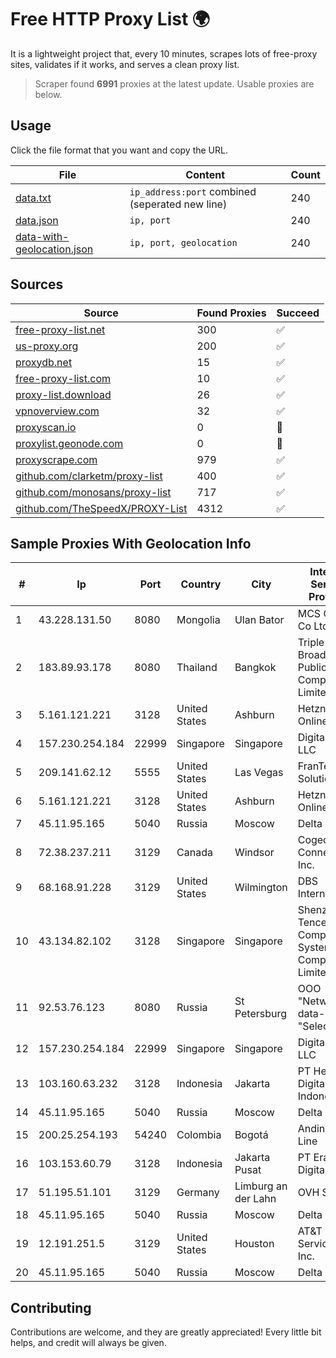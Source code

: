 
# Free HTTP Proxy List 🌍

It is a lightweight project that, every 10 minutes, scrapes lots of free-proxy sites, validates if it works, and serves a clean proxy list.


> Scraper found **6991** proxies at the latest update. Usable proxies are below.

## Usage

Click the file format that you want and copy the URL.


|File|Content|Count|
|----|-------|-----|
|[data.txt](https://raw.githubusercontent.com/themiralay/Proxy-List-World/master/data.txt)|`ip_address:port` combined (seperated new line)|240|
|[data.json](https://raw.githubusercontent.com/themiralay/Proxy-List-World/master/data.json)|`ip, port`|240|
|[data-with-geolocation.json](https://raw.githubusercontent.com/themiralay/Proxy-List-World/master/data-with-geolocation.json)|`ip, port, geolocation`|240|

## Sources

|Source|Found Proxies|Succeed|
|------|-------------|-------|
|[free-proxy-list.net](https://free-proxy-list.net)|300|✅|
|[us-proxy.org](https://www.us-proxy.org)|200|✅|
|[proxydb.net](http://proxydb.net)|15|✅|
|[free-proxy-list.com](https://free-proxy-list.com/?page=&port=&type%5B%5D=http&type%5B%5D=https&up_time=0&search=Search)|10|✅|
|[proxy-list.download](https://www.proxy-list.download/HTTP)|26|✅|
|[vpnoverview.com](https://vpnoverview.com/privacy/anonymous-browsing/free-proxy-servers)|32|✅|
|[proxyscan.io](https://www.proxyscan.io)|0|🚫|
|[proxylist.geonode.com](https://proxylist.geonode.com/api/proxy-list?limit=300&page=1&sort_by=lastChecked&sort_type=desc&protocols=http,https)|0|🚫|
|[proxyscrape.com](https://api.proxyscrape.com/v2/?request=displayproxies&protocol=http&timeout=10000&country=all&ssl=all&anonymity=all)|979|✅|
|[github.com/clarketm/proxy-list](https://raw.githubusercontent.com/clarketm/proxy-list/master/proxy-list-raw.txt)|400|✅|
|[github.com/monosans/proxy-list](https://raw.githubusercontent.com/monosans/proxy-list/main/proxies/http.txt)|717|✅|
|[github.com/TheSpeedX/PROXY-List](https://raw.githubusercontent.com/TheSpeedX/PROXY-List/master/http.txt)|4312|✅|


## Sample Proxies With Geolocation Info

|#|Ip|Port|Country|City|Internet Service Provider|
|-|--|----|-------|----|-------------------------|
|1|43.228.131.50|8080|Mongolia|Ulan Bator|MCS Com Co Ltd|
|2|183.89.93.178|8080|Thailand|Bangkok|Triple T Broadband Public Company Limited|
|3|5.161.121.221|3128|United States|Ashburn|Hetzner Online GmbH|
|4|157.230.254.184|22999|Singapore|Singapore|DigitalOcean, LLC|
|5|209.141.62.12|5555|United States|Las Vegas|FranTech Solutions|
|6|5.161.121.221|3128|United States|Ashburn|Hetzner Online GmbH|
|7|45.11.95.165|5040|Russia|Moscow|Delta Ltd|
|8|72.38.237.211|3129|Canada|Windsor|Cogeco Connexion Inc.|
|9|68.168.91.228|3129|United States|Wilmington|DBS International|
|10|43.134.82.102|3128|Singapore|Singapore|Shenzhen Tencent Computer Systems Company Limited|
|11|92.53.76.123|8080|Russia|St Petersburg|OOO "Network of data-centers "Selectel"|
|12|157.230.254.184|22999|Singapore|Singapore|DigitalOcean, LLC|
|13|103.160.63.232|3128|Indonesia|Jakarta|PT Herza Digital Indonesia|
|14|45.11.95.165|5040|Russia|Moscow|Delta Ltd|
|15|200.25.254.193|54240|Colombia|Bogotá|Andinet ON Line|
|16|103.153.60.79|3128|Indonesia|Jakarta Pusat|PT Era Awan Digital|
|17|51.195.51.101|3129|Germany|Limburg an der Lahn|OVH SAS|
|18|45.11.95.165|5040|Russia|Moscow|Delta Ltd|
|19|12.191.251.5|3129|United States|Houston|AT&T Services, Inc.|
|20|45.11.95.165|5040|Russia|Moscow|Delta Ltd|



## Contributing

Contributions are welcome, and they are greatly appreciated! Every
little bit helps, and credit will always be given.

